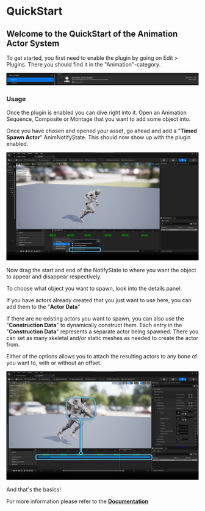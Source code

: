 # QuickStart

## Welcome to the QuickStart of the Animation Actor System

To get started, you first need to enable the plugin by going on Edit > Plugins.
There you should find it in the "Animation"-category.

![Image of Plugin Menu](ressources/PluginMenu.png)

### Usage

Once the plugin is enabled you can dive right into it. Open an Animation Sequence, Composite or Montage that you want to add some object into.

Once you have chosen and opened your asset, go ahead and add a "**Timed Spawn Actor**" AnimNotifyState. This should now show up with the plugin enabled.

![Image of the Animation Sequence and how to add the notify state ](ressources/AAS_GalleryImages_02.png)

Now drag the start and end of the NotifyState to where you want the object to appear and disappear respectively.

To choose what object you want to spawn, look into the details panel:

If you have actors already created that you just want to use here, you can add them to the "**Actor Data**"

If there are no existing actors you want to spawn, you can also use the "**Construction Data**" to dynamically construct them.
Each entry in the "**Construction Data**" represents a separate actor being spawned.
There you can set as many skeletal and/or static meshes as needed to create the actor from.

Either of the options allows you to attach the resulting actors to any bone of you want to, with or without an offset.

![Image of the NotifyState](ressources/AAS_GalleryImages_03.png)

And that's the basics!

For more information please refer to the **[Documentation](README.md)**

